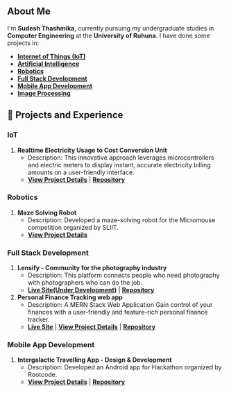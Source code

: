 ## About Me
I'm **Sudesh Thashmika**, currently pursuing my undergraduate studies in **Computer Engineering** at the **University of Ruhuna**. I have done some projects in:
- **[Internet of Things (IoT)](https://github.com/ThashmikaX#iot)**
- **[Artificial Intelligence](https://github.com/ThashmikaX#machine-learning)**
- **[Robotics](https://github.com/ThashmikaX#Robotics)**
- **[Full Stack Development](https://github.com/ThashmikaX#full-stack-development)**
- **[Mobile App Development](https://github.com/ThashmikaX#mobile-app-development)**
- **[Image Processing](https://github.com/ThashmikaX#image-processing)**

## 🔭 Projects and Experience
### IoT

1. **Realtime Electricity Usage to Cost Conversion Unit**
   - Description: This innovative approach leverages microcontrollers and electric meters to display instant, accurate electricity billing amounts on a user-friendly interface.
   - **[View Project Details](https://www.linkedin.com/in/sudesh-thashmika/details/projects/)** | **[Repository](https://github.com/ThashmikaX/Realtime-ElectricityBill-Calculator)**

### Robotics

1. **Maze Solving Robot**
   - Description: Developed a maze-solving robot for the Micromouse competition organized by SLIIT.
   - **[View Project Details](https://www.linkedin.com/posts/sudesh-thashmika_robofest2023-micromousecompetition-universityofruhuna-activity-7164253960411840513-hKAo?utm_source=share&utm_medium=member_desktop)**

### Full Stack Development

1. **Lensify - Community for the photography industry**
   - Description: This platform connects people who need photography with photographers who can do the job.
   - **[Live Site(Under Development)](https://lensify-photography-web-app-frontend.vercel.app/)** | **[Repository](https://github.com/ThashmikaX/Lensify-Photography-Web-App)**
2. **Personal Finance Tracking web app**
   - Description: A MERN Stack Web Application Gain control of your finances with a user-friendly and feature-rich personal finance tracker.
   - **[Live Site](https://finance-management-web-app-frontend.vercel.app/)** | **[View Project Details](https://www.linkedin.com/posts/sudesh-thashmika_personal-finance-tracker-a-mern-stack-web-activity-7170359006337622016-Wzkr?utm_source=share&utm_medium=member_desktop)** | **[Repository](https://github.com/ThashmikaX/Finance-Management-WebApp)**

  
### Mobile App Development

1. **Intergalactic Travelling App - Design & Development**
   - Description: Developed an Android app for Hackathon organized by Rootcode. 
   - **[View Project Details](https://www.linkedin.com/in/sudesh-thashmika/details/projects/)** | **[Repository](https://github.com/ISMadusanka/rootcode-tech-triathlon)**



